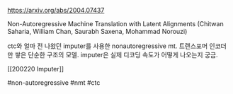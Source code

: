 https://arxiv.org/abs/2004.07437

Non-Autoregressive Machine Translation with Latent Alignments (Chitwan Saharia, William Chan, Saurabh Saxena, Mohammad Norouzi)

ctc와 얼마 전 나왔던 imputer를 사용한 nonautoregressive mt. 트랜스포머 인코더만 쌓은 단순한 구조의 모델. imputer은 실제 디코딩 속도가 어떻게 나오는지 궁금.

[[200220 Imputer]]

#non-autoregressive #nmt #ctc 